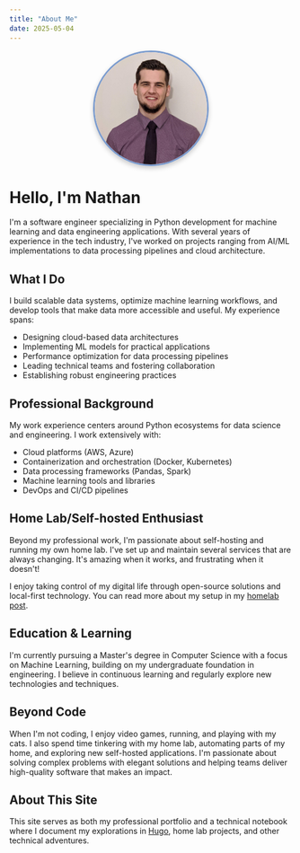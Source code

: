 ```yaml
---
title: "About Me"
date: 2025-05-04
---
```

<div style="text-align: center; margin-bottom: 2rem; display: flex; justify-content: center;">
  <img src="headshot.jpg" alt="Nathan Embaugh" style="width: 200px; height: 200px; border-radius: 50%; object-fit: cover; border: 3px solid rgb(124, 156, 206); box-shadow: 0 4px 8px rgba(0,0,0,0.2);">
</div>

# Hello, I'm Nathan

I'm a software engineer specializing in Python development for machine learning and data engineering applications. With several years of experience in the tech industry, I've worked on projects ranging from AI/ML implementations to data processing pipelines and cloud architecture.

## What I Do

I build scalable data systems, optimize machine learning workflows, and develop tools that make data more accessible and useful. My experience spans:

- Designing cloud-based data architectures
- Implementing ML models for practical applications
- Performance optimization for data processing pipelines
- Leading technical teams and fostering collaboration
- Establishing robust engineering practices

## Professional Background

My work experience centers around Python ecosystems for data science and engineering. I work extensively with:

- Cloud platforms (AWS, Azure)
- Containerization and orchestration (Docker, Kubernetes)
- Data processing frameworks (Pandas, Spark)
- Machine learning tools and libraries
- DevOps and CI/CD pipelines

## Home Lab/Self-hosted Enthusiast

Beyond my professional work, I'm passionate about self-hosting and running my own home lab. I've set up and maintain several services that are always changing. It's amazing when it works, and frustrating when it doesn't!

I enjoy taking control of my digital life through open-source solutions and local-first technology. You can read more about my setup in my [homelab post](../posts/2-first-home-lab-post/).

## Education & Learning

I'm currently pursuing a Master's degree in Computer Science with a focus on Machine Learning, building on my undergraduate foundation in engineering. I believe in continuous learning and regularly explore new technologies and techniques.

## Beyond Code

When I'm not coding, I enjoy video games, running, and playing with my cats. I also spend time tinkering with my home lab, automating parts of my home, and exploring new self-hosted applications. I'm passionate about solving complex problems with elegant solutions and helping teams deliver high-quality software that makes an impact.

## About This Site

This site serves as both my professional portfolio and a technical notebook where I document my explorations in [Hugo](../posts/1-how-to-use-hugo/), home lab projects, and other technical adventures.